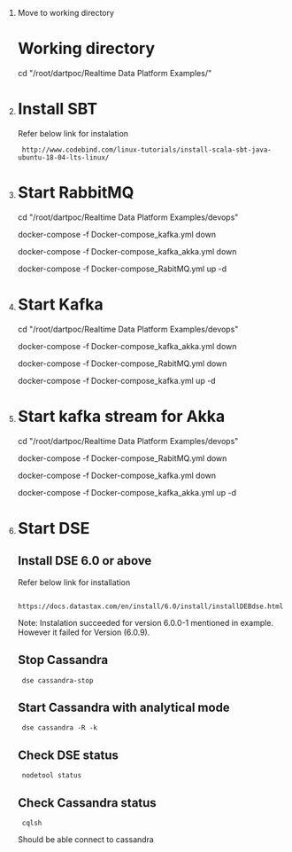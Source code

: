 1. Move to working directory
	# Working directory 
	cd "/root/dartpoc/Realtime Data Platform Examples/"

2. # Install SBT
	Refer below link for instalation

		http://www.codebind.com/linux-tutorials/install-scala-sbt-java-ubuntu-18-04-lts-linux/
	
3. # Start RabbitMQ #
	cd "/root/dartpoc/Realtime Data Platform Examples/devops"

	docker-compose -f Docker-compose_kafka.yml down

	docker-compose -f Docker-compose_kafka_akka.yml down

	docker-compose -f Docker-compose_RabitMQ.yml up -d

4. # Start Kafka #
	cd "/root/dartpoc/Realtime Data Platform Examples/devops"

	docker-compose -f Docker-compose_kafka_akka.yml down

	docker-compose -f Docker-compose_RabitMQ.yml down

	docker-compose -f Docker-compose_kafka.yml up -d
	

5. # Start kafka stream for Akka #
	cd "/root/dartpoc/Realtime Data Platform Examples/devops"

	docker-compose -f Docker-compose_RabitMQ.yml down

	docker-compose -f Docker-compose_kafka.yml down

	docker-compose -f Docker-compose_kafka_akka.yml up -d

6. # Start DSE #
	## Install DSE 6.0 or above ##
	Refer below link for installation

		https://docs.datastax.com/en/install/6.0/install/installDEBdse.html
	Note: Instalation succeeded for version 6.0.0-1 mentioned in example. However it failed for Version (6.0.9). 
	## Stop Cassandra ##
		dse cassandra-stop
	## Start Cassandra with analytical mode ##
		dse cassandra -R -k
	## Check DSE status ##
		nodetool status
	## Check Cassandra status ##
		cqlsh
	Should be able connect to cassandra
